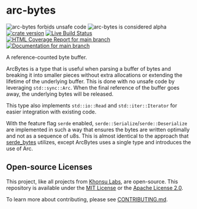 # arc-bytes

![arc-bytes forbids unsafe code](https://img.shields.io/badge/unsafe-forbid-success)
![arc-bytes is considered alpha](https://img.shields.io/badge/status-alpha-orange)
[![crate version](https://img.shields.io/crates/v/arc-bytes.svg)](https://crates.io/crates/arc-bytes)
[![Live Build Status](https://img.shields.io/github/workflow/status/khonsulabs/arc-bytes/Tests/main)](https://github.com/khonsulabs/arc-bytes/actions?query=workflow:Tests)
[![HTML Coverage Report for `main` branch](https://khonsulabs.github.io/arc-bytes/coverage/badge.svg)](https://arc-bytes.bonsaidb.io/coverage/)
[![Documentation for `main` branch](https://img.shields.io/badge/docs-main-informational)](https://arc-bytes.bonsaidb.io/main/arc-bytes/)

A reference-counted byte buffer.

ArcBytes is a type that is useful when parsing a buffer of bytes and breaking it into smaller pieces without extra allocations or extending the lifetime of the underlying buffer. This is done with no unsafe code by leveraging `std::sync::Arc`. When the final reference of the buffer goes away, the underlying bytes will be released.

This type also implements `std::io::Read` and `std::iter::Iterator` for easier integration with existing code.

With the feature flag `serde` enabled, `serde::Serialize`/`serde::Deserialize` are implemented in such a way that ensures the bytes are written optimally and not as a sequence of u8s. This is almost identical to the approach that [serde_bytes](https://crates.io/crates/serde_bytes) utilizes, except ArcBytes uses a single type and introduces the use of Arc.


## Open-source Licenses

This project, like all projects from [Khonsu Labs](https://khonsulabs.com/), are
open-source. This repository is available under the [MIT License](./LICENSE-MIT)
or the [Apache License 2.0](./LICENSE-APACHE).

To learn more about contributing, please see [CONTRIBUTING.md](./CONTRIBUTING.md).
